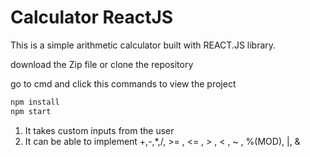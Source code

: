 # Calculator ReactJS

This is a simple arithmetic calculator built with REACT.JS library. 

download the Zip file or clone the repository

go to cmd and click this commands to view the project

```ruby
npm install 
npm start
```

1. It takes custom inputs from the user
2. It can be able to implement +,-,*,/, >= , <= , > , < , ~ , %(MOD), |, &




    
    



